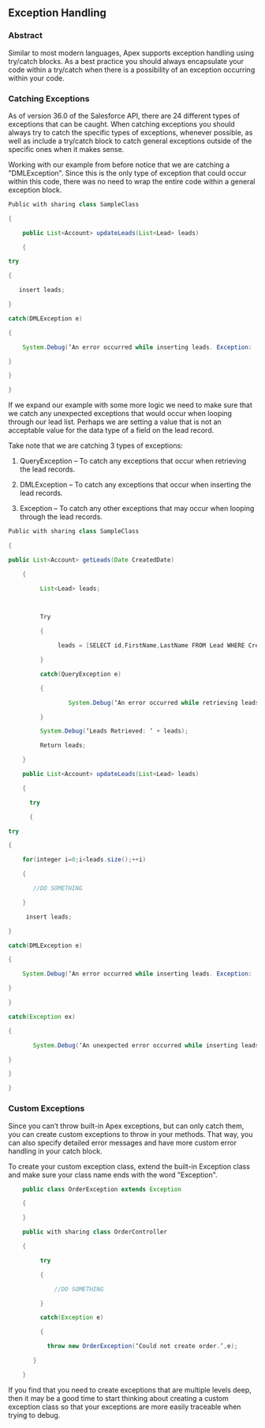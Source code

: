 
##  Exception Handling

### Abstract

Similar to most modern languages, Apex supports exception handling using try/catch blocks. As a best practice you should always encapsulate your code within a try/catch when there is a possibility of an exception occurring within your code. 

### Catching Exceptions

As of version 36.0 of the Salesforce API, there are 24 different types of exceptions that can be caught. When catching exceptions you should always try to catch the specific types of exceptions, whenever possible, as well as include a try/catch block to catch general exceptions outside of the specific ones when it makes sense. 

Working with our example from before notice that we are catching a "DMLException". Since this is the only type of exception that could occur within this code, there was no need to wrap the entire code within a general exception block. 

```java
Public with sharing class SampleClass

{

    public List<Account> updateLeads(List<Lead> leads)

    {

try

{

   insert leads;

}

catch(DMLException e)

{

    System.Debug(‘An error occurred while inserting leads. Exception: ‘ + e.getLineNumber() + ‘:’ + getStackTraceString);

} 

}

} 
```
If we expand our example with some more logic we need to make sure that we catch any unexpected exceptions that would occur when looping through our lead list. Perhaps we are setting a value that is not an acceptable value for the data type of a field on the lead record. 

Take note that we are catching 3 types of exceptions:

1. QueryException – To catch any exceptions that occur when retrieving the lead records.

2. DMLException – To catch any exceptions that occur when inserting the lead records.

3. Exception – To catch any other exceptions that may occur when looping through the lead records.

```java
Public with sharing class SampleClass

{

public List<Account> getLeads(Date CreatedDate)

    {

         List<Lead> leads;

         

         Try

         {

              leads = [SELECT id,FirstName,LastName FROM Lead WHERE CreatedDate =:   CreatedDate];

         }

         catch(QueryException e)

         {

                 System.Debug(‘An error occurred while retrieving leads. Exception: ‘ + e.getLineNumber() + ‘:’ + getStackTraceString);

         }

         System.Debug(‘Leads Retrieved: ‘ + leads);

         Return leads;

    }

    public List<Account> updateLeads(List<Lead> leads)

    {

      try

      {

try

{

    for(integer i=0;i<leads.size();++i)

    {

       //DO SOMETHING

    }

     insert leads;

}

catch(DMLException e)

{

    System.Debug(‘An error occurred while inserting leads. Exception: ‘ + e.getLineNumber() + ‘:’ + getStackTraceString);

} 

}

catch(Exception ex)

{

       System.Debug(‘An unexpected error occurred while inserting leads. Exception: ‘ + e.getLineNumber() + ‘:’ + getStackTraceString);

}

}

} 
```



### Custom Exceptions

Since you can’t throw built-in Apex exceptions, but can only catch them, you can create custom exceptions to throw in your methods. That way, you can also specify detailed error messages and have more custom error handling in your catch block. 

To create your custom exception class, extend the built-in Exception class and make sure your class name ends with the word "Exception".

```java
    public class OrderException extends Exception

    {

    }

    public with sharing class OrderController

    {

         try

         {

             //DO SOMETHING

         }

         catch(Exception e)

         {

           throw new OrderException(‘Could not create order.’,e);

       }

    }
```
 

If you find that you need to create exceptions that are multiple levels deep, then it may be a good time to start thinking about creating a custom exception class so that your exceptions are more easily traceable when trying to debug. 



